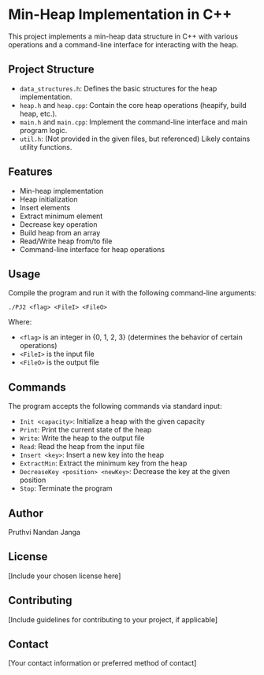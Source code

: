 # Min-Heap Implementation in C++

This project implements a min-heap data structure in C++ with various operations and a command-line interface for interacting with the heap.

## Project Structure

- `data_structures.h`: Defines the basic structures for the heap implementation.
- `heap.h` and `heap.cpp`: Contain the core heap operations (heapify, build heap, etc.).
- `main.h` and `main.cpp`: Implement the command-line interface and main program logic.
- `util.h`: (Not provided in the given files, but referenced) Likely contains utility functions.

## Features

- Min-heap implementation
- Heap initialization
- Insert elements
- Extract minimum element
- Decrease key operation
- Build heap from an array
- Read/Write heap from/to file
- Command-line interface for heap operations

## Usage

Compile the program and run it with the following command-line arguments:

```
./PJ2 <flag> <FileI> <FileO>
```

Where:
- `<flag>` is an integer in {0, 1, 2, 3} (determines the behavior of certain operations)
- `<FileI>` is the input file
- `<FileO>` is the output file

## Commands

The program accepts the following commands via standard input:

- `Init <capacity>`: Initialize a heap with the given capacity
- `Print`: Print the current state of the heap
- `Write`: Write the heap to the output file
- `Read`: Read the heap from the input file
- `Insert <key>`: Insert a new key into the heap
- `ExtractMin`: Extract the minimum key from the heap
- `DecreaseKey <position> <newKey>`: Decrease the key at the given position
- `Stop`: Terminate the program

## Author

Pruthvi Nandan Janga

## License

[Include your chosen license here]

## Contributing

[Include guidelines for contributing to your project, if applicable]

## Contact

[Your contact information or preferred method of contact]
